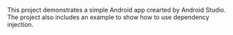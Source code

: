 
This project demonstrates a simple Android app crearted by
Android Studio. The project also includes an example to 
show how to use dependency injection.
